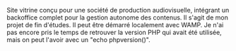 Site vitrine conçu pour une société de production audiovisuelle, intégrant un backoffice complet pour la gestion autonome des contenus. Il s'agit de mon projet de fin d'études.
Il peut être démarré localement avec WAMP. Je n'ai pas encore pris le temps de retrouver la version PHP qui avait été utilisée, mais on peut l'avoir avec un "echo phpversion()".
